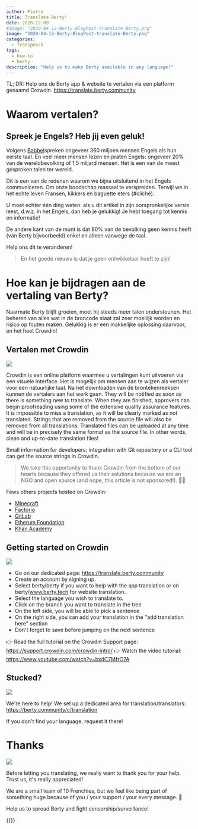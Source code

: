 ```yaml
---
author: Pierre
title: Translate Berty!
date: 2020-12-09
#image: "2020-04-12-Berty-BlogPost-translate-Berty.png"
image: "2020-04-12-Berty-BlogPost-translate-Berty.png"
categories:
  - freespeech
tags:
  - how-to
  - berty
description: "Help us to make Berty available in any language!"
---
```


TL; DR: Help ons de Berty app & website te vertalen via een platform genaamd Crowdin. https://translate.berty.community


# Waarom vertalen?

## Spreek je Engels? Heb jij even geluk!

Volgens [Babbel](https://www.babbel.com/en/magazine/how-many-people-speak-english-and-where-is-it-spoken#:~:text=Out%20of%20the%20world's%20approximately,English%20as%20their%20first%20language.)spreken ongeveer 360 miljoen mensen Engels als hun eerste taal. En veel meer mensen lezen en praten Engels: ongeveer 20% van de wereldbevolking of 1,5 miljard mensen. Het is een van de meest gesproken talen ter wereld.

Dit is een van de redenen waarom we bijna uitsluitend in het Engels communiceren. Om onze boodschap massaal te verspreiden. Terwijl we in het echte leven Fransen, kikkers en baguette eters (#cliché).

U moet echter één ding weten: als u dit artikel in zijn oorspronkelijke versie leest, d.w.z. in het Engels, dan heb je gelukkig! Je hebt toegang tot kennis en informatie!

De andere kant van de munt is dat 80% van de bevolking geen kennis heeft (van Berty bijvoorbeeld) enkel en alleen vanwege de taal.

Help ons dit te veranderen!

> En het goede nieuws is dat je geen ontwikkelaar hoeft te zijn!


# Hoe kan je bijdragen aan de vertaling van Berty?

Naarmate Berty blijft groeien, moet hij steeds meer talen ondersteunen. Het beheren van alles wat in de broncode staat zal zeer moeilijk worden en risico op fouten maken. Gelukkig is er een makkelijke oplossing daarvoor, en het heet Crowdin!

## Vertalen met Crowdin

![](https://i.imgur.com/tlpFc46.png)


Crowdin is een online platform waarmee u vertalingen kunt uitvoeren via een visuele interface. Het is mogelijk om mensen aan te wijzen als vertaler voor een natuurlijke taal. Na het downloaden van de brontekenreeksen kunnen de vertalers aan het werk gaan. They will be notified as soon as there is something new to translate. When they are finished, approvers can begin proofreading using some of the extensive quality assurance features. It is impossible to miss a translation, as it will be clearly marked as not translated. Strings that are removed from the source file will also be removed from all translations. Translated files can be uploaded at any time and will be in precisely the same format as the source file. In other words, clean and up-to-date translation files!

Small information for developers: integration with Git repository or a CLI tool can get the source strings in Crowdin.

> We take this opportunity to thank Crowdin from the bottom of our hearts because they offered us their solutions because we are an NGO and open source (and nope, this article is not sponsored!). 🧡🙏

Fews others projects hosted on Crowdin:
* [Minecraft](https://crowdin.com/project/minecraft)
* [Factorio](https://crowdin.com/project/factorio)
* [GitLab](https://crowdin.com/project/GitLab)
* [Etherum Foundation](https://crowdin.com/project/ethereumfoundation)
* [Khan Academy](https://crowdin.com/project/khanacademy)

## Getting started on Crowdin
![](https://i.imgur.com/su9Cz04.png)


* Go on our dedicated page: https://translate.berty.community
* Create an account by signing up.
* Select berty/berty if you want to help with the app translation or on berty/www.berty.tech for website translation.
* Select the language you wish to translate to.
* Click on the branch you want to translate in the tree
* On the left side, you will be able to pick a sentence
* On the right side, you can add your translation in the "add  translation here" section
* Don't forget to save before jumping on the next sentence

👉 Read the full tutorial on the Crowdin Support page: https://support.crowdin.com/crowdin-intro/ 👉 Watch the video tutorial: https://www.youtube.com/watch?v=bxdC7MfrO7A

## Stucked?


![](https://i.imgur.com/PBEsg67.png)


We're here to help! We set up a dedicated area for translation/translators: https://berty.community/c/translation

If you don't find your language, request it there!

# Thanks

![](https://i.imgur.com/X7v8NJq.jpg)


Before letting you translating, we really want to thank you for your help. Trust us, it's really appreciated!

We are a small team of 10 Frenchies, but we feel like being part of something huge because of you / your support / your every message. 🧡

Help us to spread Berty and fight censorship/surveillance!

 {{<tweet id="1324380426090270721">}}

